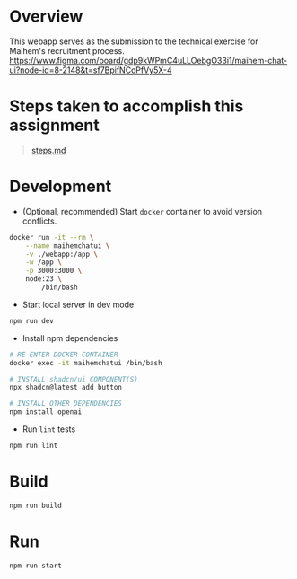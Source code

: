 # Overview
This webapp serves as the submission to the technical exercise for Maihem's recruitment process.
https://www.figma.com/board/gdp9kWPmC4uLLOebgO33i1/maihem-chat-ui?node-id=8-2148&t=sf7BpifNCoPfVy5X-4

# Steps taken to accomplish this assignment
> [steps.md](./steps.md)

# Development
- (Optional, recommended) Start `docker` container to avoid version conflicts.
```sh
docker run -it --rm \
    --name maihemchatui \
    -v ./webapp:/app \
    -w /app \
    -p 3000:3000 \
    node:23 \
        /bin/bash
```
- Start local server in dev mode
```sh
npm run dev
```
- Install npm dependencies
```sh
# RE-ENTER DOCKER CONTAINER
docker exec -it maihemchatui /bin/bash

# INSTALL shadcn/ui COMPONENT(S)
npx shadcn@latest add button

# INSTALL OTHER DEPENDENCIES
npm install openai
```
- Run `lint` tests
```sh
npm run lint
```

# Build
```sh
npm run build
```

# Run
```sh
npm run start
```